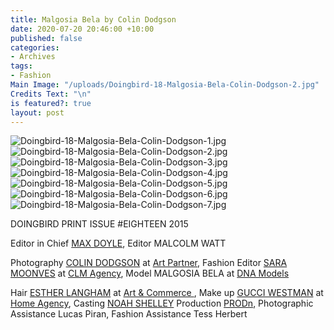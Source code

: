 ```yaml
---
title: Malgosia Bela by Colin Dodgson
date: 2020-07-20 20:46:00 +10:00
published: false
categories:
- Archives
tags:
- Fashion
Main Image: "/uploads/Doingbird-18-Malgosia-Bela-Colin-Dodgson-2.jpg"
Credits Text: "\n"
is featured?: true
layout: post
---
```


![Doingbird-18-Malgosia-Bela-Colin-Dodgson-1.jpg](/uploads/Doingbird-18-Malgosia-Bela-Colin-Dodgson-1.jpg)![Doingbird-18-Malgosia-Bela-Colin-Dodgson-2.jpg](/uploads/Doingbird-18-Malgosia-Bela-Colin-Dodgson-2.jpg)![Doingbird-18-Malgosia-Bela-Colin-Dodgson-3.jpg](/uploads/Doingbird-18-Malgosia-Bela-Colin-Dodgson-3.jpg)![Doingbird-18-Malgosia-Bela-Colin-Dodgson-4.jpg](/uploads/Doingbird-18-Malgosia-Bela-Colin-Dodgson-4.jpg)![Doingbird-18-Malgosia-Bela-Colin-Dodgson-5.jpg](/uploads/Doingbird-18-Malgosia-Bela-Colin-Dodgson-5.jpg)![Doingbird-18-Malgosia-Bela-Colin-Dodgson-6.jpg](/uploads/Doingbird-18-Malgosia-Bela-Colin-Dodgson-6.jpg)![Doingbird-18-Malgosia-Bela-Colin-Dodgson-7.jpg](/uploads/Doingbird-18-Malgosia-Bela-Colin-Dodgson-7.jpg)

DOINGBIRD PRINT ISSUE #EIGHTEEN 2015

Editor in Chief [MAX DOYLE](https://www.instagram.com/maxdoyle_photographer/), Editor MALCOLM WATT

Photography [COLIN DODGSON](https://www.instagram.com/colin_dodgson/) at [Art Partner](https://www.instagram.com/artpartner/), Fashion Editor [SARA MOONVES](https://www.instagram.com/saramoonves/) at [CLM Agency](https://www.instagram.com/clmagency/), Model MALGOSIA BELA at [DNA Models](https://www.instagram.com/dnamodels/?sid=35449/)

Hair [ESTHER LANGHAM](https://www.instagram.com/estherlangham/) at [Art & Commerce ](https://www.instagram.com/artandcommerce/), Make up [GUCCI WESTMAN](https://www.instagram.com/gucciwestman/) at [Home Agency](https://www.instagram.com/homeagency/), Casting [NOAH SHELLEY](https://www.instagram.com/noah_shelley_casting/) 
Production [PRODn](https://www.instagram.com/prodn_artandcommerce/), Photographic Assistance Lucas Piran, Fashion Assistance Tess Herbert 


